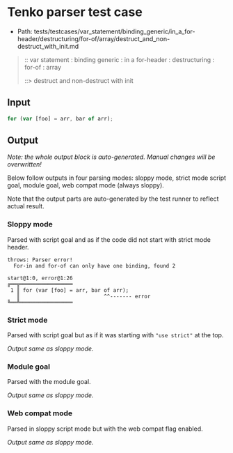 # Tenko parser test case

- Path: tests/testcases/var_statement/binding_generic/in_a_for-header/destructuring/for-of/array/destruct_and_non-destruct_with_init.md

> :: var statement : binding generic : in a for-header : destructuring : for-of : array
>
> ::> destruct and non-destruct with init

## Input

`````js
for (var [foo] = arr, bar of arr);
`````

## Output

_Note: the whole output block is auto-generated. Manual changes will be overwritten!_

Below follow outputs in four parsing modes: sloppy mode, strict mode script goal, module goal, web compat mode (always sloppy).

Note that the output parts are auto-generated by the test runner to reflect actual result.

### Sloppy mode

Parsed with script goal and as if the code did not start with strict mode header.

`````
throws: Parser error!
  For-in and for-of can only have one binding, found 2

start@1:0, error@1:26
╔══╦═════════════════
 1 ║ for (var [foo] = arr, bar of arr);
   ║                           ^^------- error
╚══╩═════════════════

`````

### Strict mode

Parsed with script goal but as if it was starting with `"use strict"` at the top.

_Output same as sloppy mode._

### Module goal

Parsed with the module goal.

_Output same as sloppy mode._

### Web compat mode

Parsed in sloppy script mode but with the web compat flag enabled.

_Output same as sloppy mode._
